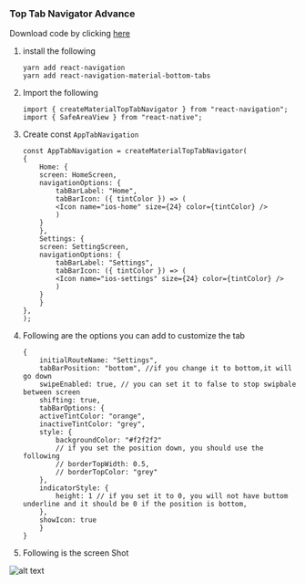 ### Top Tab Navigator Advance

Download code by clicking [here](https://github.com/AbdullahAlrayes/AppTopTabNavigator)

1.  install the following

        yarn add react-navigation
        yarn add react-navigation-material-bottom-tabs

2.  Import the following

        import { createMaterialTopTabNavigator } from "react-navigation";
        import { SafeAreaView } from "react-native";

3.  Create const `AppTabNavigation`

        const AppTabNavigation = createMaterialTopTabNavigator(
        {
            Home: {
            screen: HomeScreen,
            navigationOptions: {
                tabBarLabel: "Home",
                tabBarIcon: ({ tintColor }) => (
                <Icon name="ios-home" size={24} color={tintColor} />
                )
            }
            },
            Settings: {
            screen: SettingScreen,
            navigationOptions: {
                tabBarLabel: "Settings",
                tabBarIcon: ({ tintColor }) => (
                <Icon name="ios-settings" size={24} color={tintColor} />
                )
            }
            }
        },
        );

4.  Following are the options you can add to customize the tab

        {
            initialRouteName: "Settings",
            tabBarPosition: "bottom", //if you change it to bottom,it will go down
            swipeEnabled: true, // you can set it to false to stop swipbale between screen
            shifting: true,
            tabBarOptions: {
            activeTintColor: "orange",
            inactiveTintColor: "grey",
            style: {
                backgroundColor: "#f2f2f2"
                // if you set the position down, you should use the following
                // borderTopWidth: 0.5,
                // borderTopColor: "grey"
            },
            indicatorStyle: {
                height: 1 // if you set it to 0, you will not have buttom underline and it should be 0 if the position is bottom,
            },
            showIcon: true
            }
        }

5.  Following is the screen Shot

![alt text](https://theteamwarehouse.nyc3.digitaloceanspaces.com/WareHouse/WareHouse/TopTabNavigatorAdvance.45.18%20AM.png)
